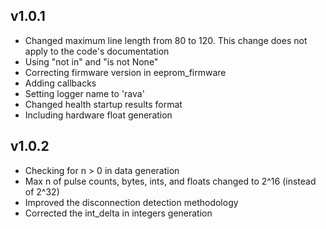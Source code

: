 ## v1.0.1

* Changed maximum line length from 80 to 120. This change does not apply to the code's documentation
* Using "not in" and "is not None"
* Correcting firmware version in eeprom_firmware
* Adding callbacks
* Setting logger name to 'rava'
* Changed health startup results format
* Including hardware float generation


## v1.0.2
* Checking for n > 0 in data generation
* Max n of pulse counts, bytes, ints, and floats changed to 2^16 (instead of 2^32)
* Improved the disconnection detection methodology
* Corrected the int_delta in integers generation